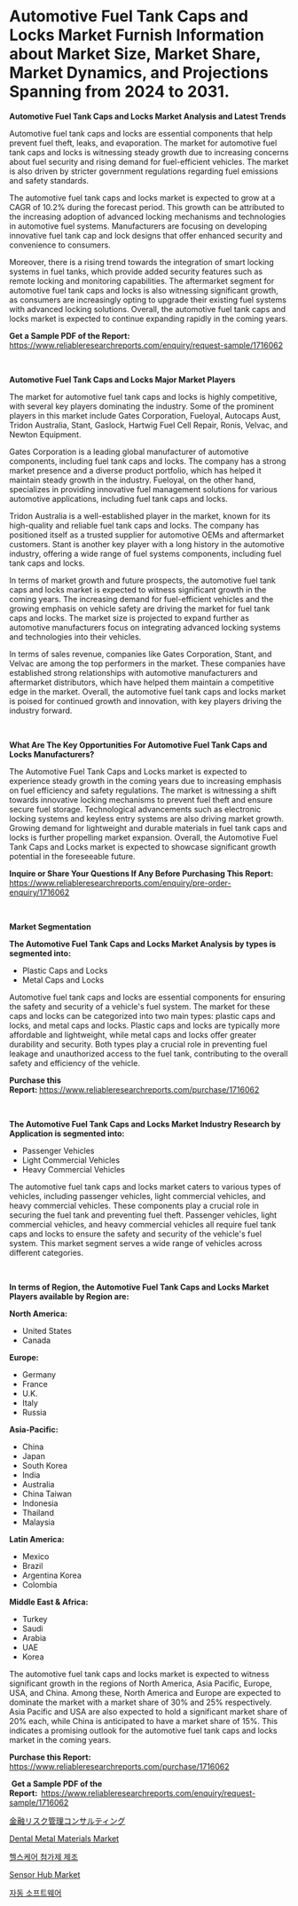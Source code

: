 <p><h1>Automotive Fuel Tank Caps and Locks Market Furnish Information about Market Size, Market Share, Market Dynamics, and Projections Spanning from 2024 to 2031.</h1></p><p><strong>Automotive Fuel Tank Caps and Locks Market Analysis and Latest Trends</strong></p>
<p><p>Automotive fuel tank caps and locks are essential components that help prevent fuel theft, leaks, and evaporation. The market for automotive fuel tank caps and locks is witnessing steady growth due to increasing concerns about fuel security and rising demand for fuel-efficient vehicles. The market is also driven by stricter government regulations regarding fuel emissions and safety standards.</p><p>The automotive fuel tank caps and locks market is expected to grow at a CAGR of 10.2% during the forecast period. This growth can be attributed to the increasing adoption of advanced locking mechanisms and technologies in automotive fuel systems. Manufacturers are focusing on developing innovative fuel tank cap and lock designs that offer enhanced security and convenience to consumers.</p><p>Moreover, there is a rising trend towards the integration of smart locking systems in fuel tanks, which provide added security features such as remote locking and monitoring capabilities. The aftermarket segment for automotive fuel tank caps and locks is also witnessing significant growth, as consumers are increasingly opting to upgrade their existing fuel systems with advanced locking solutions. Overall, the automotive fuel tank caps and locks market is expected to continue expanding rapidly in the coming years.</p></p>
<p><strong>Get a Sample PDF of the Report:&nbsp;</strong> <a href="https://www.reliableresearchreports.com/enquiry/request-sample/1716062">https://www.reliableresearchreports.com/enquiry/request-sample/1716062</a></p>
<p>&nbsp;</p>
<p><strong>Automotive Fuel Tank Caps and Locks Major Market Players</strong></p>
<p><p>The market for automotive fuel tank caps and locks is highly competitive, with several key players dominating the industry. Some of the prominent players in this market include Gates Corporation, Fueloyal, Autocaps Aust, Tridon Australia, Stant, Gaslock, Hartwig Fuel Cell Repair, Ronis, Velvac, and Newton Equipment.</p><p>Gates Corporation is a leading global manufacturer of automotive components, including fuel tank caps and locks. The company has a strong market presence and a diverse product portfolio, which has helped it maintain steady growth in the industry. Fueloyal, on the other hand, specializes in providing innovative fuel management solutions for various automotive applications, including fuel tank caps and locks.</p><p>Tridon Australia is a well-established player in the market, known for its high-quality and reliable fuel tank caps and locks. The company has positioned itself as a trusted supplier for automotive OEMs and aftermarket customers. Stant is another key player with a long history in the automotive industry, offering a wide range of fuel systems components, including fuel tank caps and locks.</p><p>In terms of market growth and future prospects, the automotive fuel tank caps and locks market is expected to witness significant growth in the coming years. The increasing demand for fuel-efficient vehicles and the growing emphasis on vehicle safety are driving the market for fuel tank caps and locks. The market size is projected to expand further as automotive manufacturers focus on integrating advanced locking systems and technologies into their vehicles.</p><p>In terms of sales revenue, companies like Gates Corporation, Stant, and Velvac are among the top performers in the market. These companies have established strong relationships with automotive manufacturers and aftermarket distributors, which have helped them maintain a competitive edge in the market. Overall, the automotive fuel tank caps and locks market is poised for continued growth and innovation, with key players driving the industry forward.</p></p>
<p>&nbsp;</p>
<p><strong>What Are The Key Opportunities For Automotive Fuel Tank Caps and Locks Manufacturers?</strong></p>
<p><p>The Automotive Fuel Tank Caps and Locks market is expected to experience steady growth in the coming years due to increasing emphasis on fuel efficiency and safety regulations. The market is witnessing a shift towards innovative locking mechanisms to prevent fuel theft and ensure secure fuel storage. Technological advancements such as electronic locking systems and keyless entry systems are also driving market growth. Growing demand for lightweight and durable materials in fuel tank caps and locks is further propelling market expansion. Overall, the Automotive Fuel Tank Caps and Locks market is expected to showcase significant growth potential in the foreseeable future.</p></p>
<p><strong>Inquire or Share Your Questions If Any Before Purchasing This Report:</strong> <a href="https://www.reliableresearchreports.com/enquiry/pre-order-enquiry/1716062">https://www.reliableresearchreports.com/enquiry/pre-order-enquiry/1716062</a></p>
<p>&nbsp;</p>
<p><strong>Market Segmentation</strong></p>
<p><strong>The Automotive Fuel Tank Caps and Locks Market Analysis by types is segmented into:</strong></p>
<p><ul><li>Plastic Caps and Locks</li><li>Metal Caps and Locks</li></ul></p>
<p><p>Automotive fuel tank caps and locks are essential components for ensuring the safety and security of a vehicle's fuel system. The market for these caps and locks can be categorized into two main types: plastic caps and locks, and metal caps and locks. Plastic caps and locks are typically more affordable and lightweight, while metal caps and locks offer greater durability and security. Both types play a crucial role in preventing fuel leakage and unauthorized access to the fuel tank, contributing to the overall safety and efficiency of the vehicle.</p></p>
<p><strong>Purchase this Report:&nbsp;</strong><a href="https://www.reliableresearchreports.com/purchase/1716062">https://www.reliableresearchreports.com/purchase/1716062</a></p>
<p>&nbsp;</p>
<p><strong>The Automotive Fuel Tank Caps and Locks Market Industry Research by Application is segmented into:</strong></p>
<p><ul><li>Passenger Vehicles</li><li>Light Commercial Vehicles</li><li>Heavy Commercial Vehicles</li></ul></p>
<p><p>The automotive fuel tank caps and locks market caters to various types of vehicles, including passenger vehicles, light commercial vehicles, and heavy commercial vehicles. These components play a crucial role in securing the fuel tank and preventing fuel theft. Passenger vehicles, light commercial vehicles, and heavy commercial vehicles all require fuel tank caps and locks to ensure the safety and security of the vehicle's fuel system. This market segment serves a wide range of vehicles across different categories.</p></p>
<p>&nbsp;</p>
<p><strong>In terms of Region, the Automotive Fuel Tank Caps and Locks Market Players available by Region are:</strong></p>
<p>
    <p> <strong> North America: </strong>
        <ul>
            <li>United States</li>
            <li>Canada</li>
        </ul>
        </p> 
    <p> <strong> Europe: </strong>
        <ul>
            <li>Germany</li>
            <li>France</li>
            <li>U.K.</li>
            <li>Italy</li>
            <li>Russia</li>
        </ul>
        </p> 
    <p> <strong> Asia-Pacific: </strong>
        <ul>
            <li>China</li>
            <li>Japan</li>
            <li>South Korea</li>
            <li>India</li>
            <li>Australia</li>
            <li>China Taiwan</li>
            <li>Indonesia</li>
            <li>Thailand</li>
            <li>Malaysia</li>
        </ul>
        </p> 
    <p> <strong> Latin America: </strong>
        <ul>
            <li>Mexico</li>
            <li>Brazil</li>
            <li>Argentina Korea</li>
            <li>Colombia</li>
        </ul>
        </p> 
    <p> <strong> Middle East & Africa: </strong>
        <ul>
            <li>Turkey</li>
            <li>Saudi</li>
            <li>Arabia</li>
            <li>UAE</li>
            <li>Korea</li>
        </ul>
    </p>
    </p>
<p><p>The automotive fuel tank caps and locks market is expected to witness significant growth in the regions of North America, Asia Pacific, Europe, USA, and China. Among these, North America and Europe are expected to dominate the market with a market share of 30% and 25% respectively. Asia Pacific and USA are also expected to hold a significant market share of 20% each, while China is anticipated to have a market share of 15%. This indicates a promising outlook for the automotive fuel tank caps and locks market in the coming years.</p></p>
<p><strong>Purchase this Report: </strong><a href="https://www.reliableresearchreports.com/purchase/1716062">https://www.reliableresearchreports.com/purchase/1716062</a></p>
<p>&nbsp;<strong>Get a Sample PDF of the Report:&nbsp;&nbsp;</strong><a href="https://www.reliableresearchreports.com/enquiry/request-sample/1716062">https://www.reliableresearchreports.com/enquiry/request-sample/1716062</a></p>
<p><strong></strong></p>
<p><p><a href="https://medium.com/@aliciahaley1989/%E3%83%95%E3%82%A3%E3%83%8A%E3%83%B3%E3%82%B7%E3%83%A3%E3%83%AB%E3%83%AA%E3%82%B9%E3%82%AF%E3%83%9E%E3%83%8D%E3%82%B8%E3%83%A1%E3%83%B3%E3%83%88%E3%82%B3%E3%83%B3%E3%82%B5%E3%83%AB%E3%83%86%E3%82%A3%E3%83%B3%E3%82%B0%E3%81%AE%E5%B8%82%E5%A0%B4%E8%A6%8F%E6%A8%A1-cagr-%E3%83%88%E3%83%AC%E3%83%B3%E3%83%89-2024%E5%B9%B4-2030%E5%B9%B4-0f8bee79f0a4">金融リスク管理コンサルティング</a></p><p><a href="https://silk-columnist-571.notion.site/Dental-Metal-Materials-Market-Provides-a-Comprehensive-Analysis-Including-a-Macro-Overview-of-the-Ma-51c8a63ca0524d6e8ac827e96eaae2aa">Dental Metal Materials Market</a></p><p><a href="https://medium.com/@stephenstevens11/%EA%B1%B4%EA%B0%95-%EA%B4%80%EB%A6%AC-%EC%B2%A8%EA%B0%80-%EC%A0%9C%EC%A1%B0-%EC%8B%9C%EC%9E%A5-%EA%B2%BD%EC%9F%81-%EB%B6%84%EC%84%9D-%EC%8B%9C%EC%9E%A5-%EB%8F%99%ED%96%A5-%EB%B0%8F-2031%EB%85%84%EA%B9%8C%EC%A7%80%EC%9D%98-%EC%98%88%EC%B8%A1-07b8191f5933">헬스케어 첨가제 제조</a></p><p><a href="https://view.publitas.com/reportprime-1/sensor-hub-market-size-share-trends-analysis-report-by-application-regional-outlook-competitive-strategies-and-segment-forecasts-2024-2031/">Sensor Hub Market</a></p><p><a href="https://medium.com/@stephenstevens11/%EC%9E%90%EB%8F%99%EC%B0%A8-%EC%86%8C%ED%94%84%ED%8A%B8%EC%9B%A8%EC%96%B4-%EC%8B%9C%EC%9E%A5-%EC%9C%A0%ED%98%95-%EC%9D%91%EC%9A%A9-%EB%B0%8F-%EC%A7%80%EB%A6%AC%EB%B3%84-%ED%8F%AC%EA%B4%84%EC%A0%81-%ED%8F%89%EA%B0%80-884401d7d8c5">자동 소프트웨어</a></p></p>